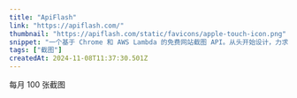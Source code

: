 ```yaml
---
title: "ApiFlash"
link: "https://apiflash.com/"
thumbnail: "https://apiflash.com/static/favicons/apple-touch-icon.png"
snippet: "一个基于 Chrome 和 AWS Lambda 的免费网站截图 API。从头开始设计，力求像素完美且可大规模扩展。"
tags: ["截图"]
createdAt: 2024-11-08T11:37:30.501Z
---
```

每月 100 张截图
